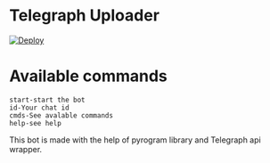 # Telegraph Uploader
[![Deploy](https://www.herokucdn.com/deploy/button.svg)](https://heroku.com/deploy?template=https://github.com/pk-628996/Tgraph)

# Available commands
```
start-start the bot
id-Your chat id
cmds-See avalable commands
help-see help 
```

This bot is made with the help of pyrogram library and Telegraph api wrapper.
